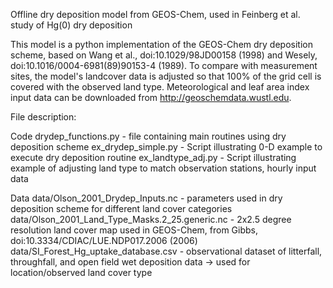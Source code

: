 Offline dry deposition model from GEOS-Chem, used in Feinberg et al. study of Hg(0) dry deposition

This model is a python implementation of the GEOS-Chem dry deposition scheme, based on Wang et al., doi:10.1029/98JD00158 (1998) and Wesely, doi:10.1016/0004-6981(89)90153-4 (1989). To compare with measurement sites, the model's landcover data is adjusted so that 100% of the grid cell is covered with the observed land type. Meteorological and leaf area index input data can be downloaded from http://geoschemdata.wustl.edu. 

File description:

Code
drydep_functions.py - file containing main routines using dry deposition scheme
ex_drydep_simple.py - Script illustrating 0-D example to execute dry deposition routine 
ex_landtype_adj.py - Script illustrating example of adjusting land type to match observation stations, hourly input data

Data
data/Olson_2001_Drydep_Inputs.nc - parameters used in dry deposition scheme for different land cover categories
data/Olson_2001_Land_Type_Masks.2_25.generic.nc - 2x2.5 degree resolution land cover map used in GEOS-Chem, from Gibbs, doi:10.3334/CDIAC/LUE.NDP017.2006 (2006)
data/SI_Forest_Hg_uptake_database.csv - observational dataset of litterfall, throughfall, and open field wet deposition data -> used for location/observed land cover type

